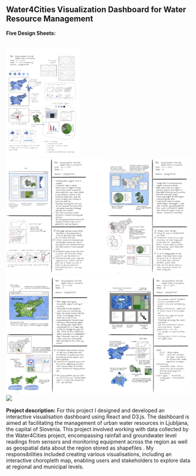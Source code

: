 ## Water4Cities Visualization Dashboard for Water Resource Management

**Five Design Sheets:**

<br>
<img src="images/fds1.png?raw=true" width="200"/>
<img src="images/fds23.png?raw=true"/>
<img src="images/fds45.png?raw=true"/>


<img src="images/dashboard_vid.gif?raw=true" width="80%"/>

**Project description:** For this project I designed and developed an interactive visualisation dashboard using React and D3.js. The dashboard is aimed at facilitating the management of urban water resources in Ljubljana, the capital of Slovenia. This project involved working with data collected by the Water4Cities project, encompassing rainfall and groundwater level readings from sensors and monitoring equipment across the region as well as geospatial data about the region stored as shapefiles . My responsibilities included creating various visualisations, including an interactive choropleth map, enabling users and stakeholders to explore data at regional and municipal levels. 


